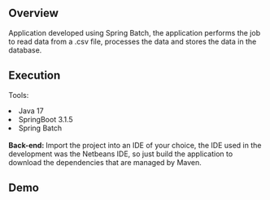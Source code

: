 ## Overview

Application developed using Spring Batch, the application performs the job to read data from a .csv file, processes the data and stores the data in the database.

## Execution

Tools:
<li> Java 17 </li>
<li> SpringBoot 3.1.5 </li>
<li> Spring Batch </li>
<br>
<strong>Back-end: </strong>
Import the project into an IDE of your choice, the IDE used in the development was the Netbeans IDE, 
so just build the application to download the dependencies that are managed by Maven.

## Demo
